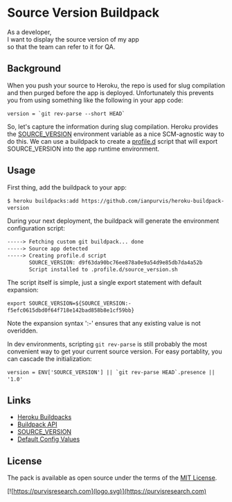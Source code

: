 Source Version Buildpack
==================

As a developer,  
I want to display the source version of my app  
so that the team can refer to it for QA.

## Background

When you push your source to Heroku, the repo is used for slug compilation and then purged before the app is deployed. Unfortunately this prevents you from using something like the following in your app code:

	version = `git rev-parse --short HEAD`

So, let's capture the information during slug compilation. Heroku provides the [SOURCE_VERSION](https://devcenter.heroku.com/changelog-items/630) environment variable as a nice SCM-agnostic way to do this. We can use a buildpack to create a [profile.d](https://devcenter.heroku.com/articles/profiled) script that will export SOURCE_VERSION into the app runtime environment.

## Usage

First thing, add the buildpack to your app:

	$ heroku buildpacks:add https://github.com/ianpurvis/heroku-buildpack-version

During your next deployment, the buildpack will generate the environment configuration script:

	-----> Fetching custom git buildpack... done
	-----> Source app detected
	-----> Creating profile.d script
	       SOURCE_VERSION: d9f63da90bc76ee878a0e9a54d9e85db7da4a52b
	       Script installed to .profile.d/source_version.sh

The script itself is simple, just a single export statement with default expansion: 

	export SOURCE_VERSION=${SOURCE_VERSION:-f5efc0615dbd0f64f718e142bad858b8e1cf59bb}

Note the expansion syntax ':-' ensures that any existing value is not overidden.

In dev environments, scripting `git rev-parse` is still probably the most convenient way to get your current source version. For easy portablity, you can cascade the initialization:

	version = ENV['SOURCE_VERSION'] || `git rev-parse HEAD`.presence || '1.0'

## Links

- [Heroku Buildpacks](http://devcenter.heroku.com/articles/buildpacks)
- [Buildpack API](https://devcenter.heroku.com/articles/buildpack-api)
- [SOURCE_VERSION](https://devcenter.heroku.com/changelog-items/630)
- [Default Config Values](https://devcenter.heroku.com/articles/buildpack-api#default-config-values)


## License
The pack is available as open source under the terms of the [MIT License](http://opensource.org/licenses/MIT).

[![https://purvisresearch.com](logo.svg)](https://purvisresearch.com)